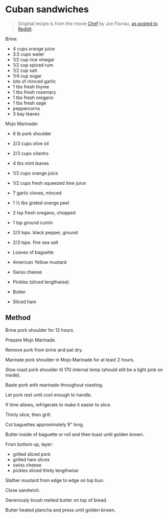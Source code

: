Cuban sandwiches
================

> Original recipe is from the movie [Chef](http://www.imdb.com/title/tt2883512/) by Jon Favrau, [as posted to Reddit](https://www.reddit.com/r/food/comments/44t67p/im_jon_favreau_and_these_are_cuban_sandwiches_i/czsrjx1/).

Brine:

- 4 cups orange juice
- 3.5 cups water
- 1/2 cup rice vinegar
- 1/2 cup spiced rum
- 1/2 cup salt
- 1/4 cup sugar
- lots of minced garlic
- 1 tbs fresh thyme
- 1 tbs fresh rosemary
- 1 tbs fresh oregano
- 1 tbs fresh sage
- peppercorns
- 3 bay leaves

Mojo Marinade:

- 6 lb pork shoulder
- 2/3 cups olive oil
- 2/3 cups cilantro
- 4 tbs mint leaves
- 1/2 cups orange juice
- 1/2 cups fresh squeezed lime juice
- 7 garlic cloves, minced
- 1 ½ tbs grated orange peel
- 2 tsp fresh oregano, chopped
- 1 tsp ground cumin
- 2/3 tsps. black pepper, ground
- 2/3 tsps. fine sea salt

- Loaves of baguette
- American Yellow mustard
- Swiss cheese
- Pickles (sliced lengthwise)
- Butter
- Sliced ham

Method
------

Brine pork shoulder for 12 hours.

Prepare Mojo Marinade.

Remove pork from brine and pat dry.

Marinate pork shoulder in Mojo Marinade for at least 2 hours.

Slow roast pork shoulder til 170 internal temp (should still be a light pink on inside).

Baste pork with marinade throughout roasting.

Let pork rest until cool enough to handle.

If time allows, refrigerate to make it easier to slice.

Thinly slice, then grill.

Cut baguettes approximately 9" long.

Butter inside of baguette or roll and then toast until golden brown.

From bottom up, layer:

- grilled sliced pork
- grilled ham slices
- swiss cheese
- pickles sliced thinly lengthwise

Slather mustard from edge to edge on top bun.

Close sandwich.

Generously brush melted butter on top of bread.

Butter heated plancha and press until golden brown.

